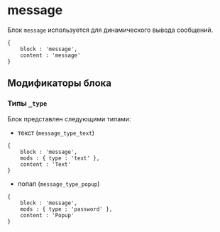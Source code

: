 # message

Блок `message` используется для динамического вывода сообщений.

```bemjson
{
    block : 'message',
    content : 'message'
}
```

## Модификаторы блока

### Типы `_type`

Блок представлен следующими типами:

* текст (`message_type_text`)

```bemjson
{
    block : 'message',
    mods : { type : 'text' },
    content : 'Text'
}
```

* попап (`message_type_popup`)

```bemjson
{
    block : 'message',
    mods : { type : 'password' },
    content : 'Popup'
}
```
